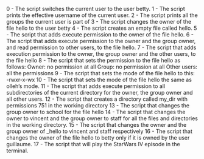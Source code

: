 0 - The script switches the current user to the user betty.
1 - The script prints the effective username of the current user.
2 - The script  prints all the groups the current user is part of
3 - The script changes the owner of the file hello to the user betty
4 - The script creates an empty file called hello.
5 - The script that adds execute permission to the owner of the file hello.
6 - The script  that adds execute permission to the owner and the group owner, and read permission to other users, to the file hello.
7 - The script that adds execution permission to the owner, the group owner and the other users, to the file hello
8 - The script that sets the permission to the file hello as follows:
Owner: no permission at all
Group: no permission at all
Other users: all the permissions
9 - The script  that sets the mode of the file hello to this:
-rwxr-x-wx
10 - The script that sets the mode of the file hello the same as olleh’s mode.
11 - The script that adds execute permission to all subdirectories of the current directory for the owner, the group owner and all other users. 
12 - The script that creates a directory called my_dir with permissions 751 in the working directory
13 - The script  that changes the group owner to school for the file hello
14 - The script that changes the owner to vincent and the group owner to staff for all the files and directories in the working directory.
15 - The script  that changes the owner and the group owner of _hello to vincent and staff respectively
16 - The script that changes the owner of the file hello to betty only if it is owned by the user guillaume.
17 - The script that will play the StarWars IV episode in the terminal.

